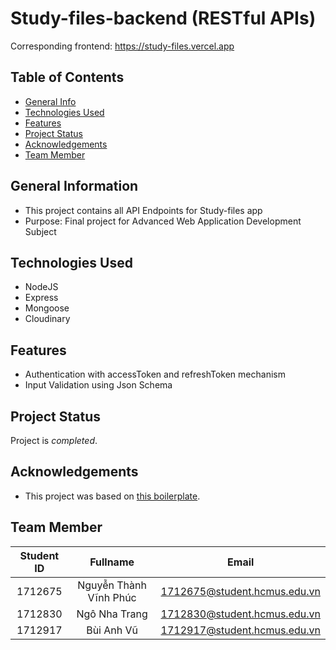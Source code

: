 # Study-files-backend (RESTful APIs)
Corresponding frontend: https://study-files.vercel.app

## Table of Contents
* [General Info](#general-information)
* [Technologies Used](#technologies-used)
* [Features](#features)
* [Project Status](#project-status)
* [Acknowledgements](#acknowledgements)
* [Team Member](#team-member)


## General Information
- This project contains all API Endpoints for Study-files app
- Purpose: Final project for Advanced Web Application Development Subject


## Technologies Used
- NodeJS
- Express
- Mongoose
- Cloudinary


## Features
- Authentication with accessToken and refreshToken mechanism
- Input Validation using Json Schema


## Project Status
Project is _completed_.



## Acknowledgements
- This project was based on [this boilerplate](https://github.com/hagopj13/node-express-boilerplate).



## Team Member
| Student ID|           Fullname     |              Email           |
|:---------:|:----------------------:|:----------------------------:|
| 1712675   | Nguyễn Thành Vĩnh Phúc | 1712675@student.hcmus.edu.vn |
| 1712830   | Ngô Nha Trang          | 1712830@student.hcmus.edu.vn |
| 1712917   | Bùi Anh Vũ             | 1712917@student.hcmus.edu.vn |

